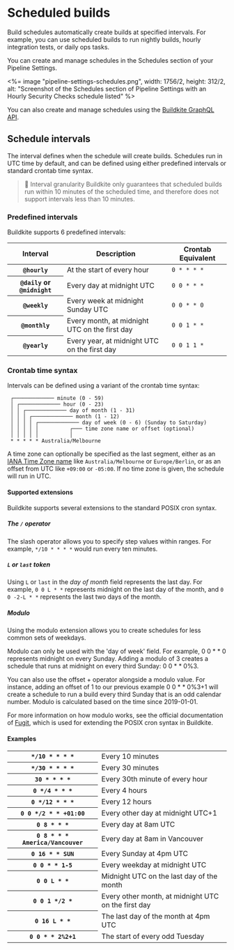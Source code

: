 # Scheduled builds

Build schedules automatically create builds at specified intervals. For example, you can use scheduled builds to run nightly builds, hourly integration tests, or daily ops tasks.

You can create and manage schedules in the Schedules section of your Pipeline Settings.

<%= image "pipeline-settings-schedules.png", width: 1756/2, height: 312/2, alt: "Screenshot of the Schedules section of Pipeline Settings with an Hourly Security Checks schedule listed" %>

You can also create and manage schedules using the [Buildkite GraphQL API](/docs/apis/graphql-api).


## Schedule intervals

The interval defines when the schedule will create builds. Schedules run in UTC time by default, and can be defined using either predefined intervals or standard crontab time syntax.

>🚧 Interval granularity
> Buildkite only guarantees that scheduled builds run within 10 minutes of the scheduled time, and therefore does not support intervals less than 10 minutes.

### Predefined intervals

Buildkite supports 6 predefined intervals:

<table>
  <thead>
    <tr><th>Interval</th><th>Description</th><th>Crontab Equivalent</th></tr>
  </thead>
  <tbody>
    <tr><th><code>@hourly</code></th><td>At the start of every hour</td><td><code>0 * * * *</code></td></tr>
    <tr><th><code>@daily</code> or <code>@midnight</code></th><td>Every day at midnight UTC</td><td><code>0 0 * * *</code></td></tr>
    <tr><th><code>@weekly</code></th><td>Every week at midnight Sunday UTC</td><td><code>0 0 * * 0</code></td></tr>
    <tr><th><code>@monthly</code></th><td>Every month, at midnight UTC on the first day</td><td><code>0 0 1 * *</code></td></tr>
    <tr><th><code>@yearly</code></th><td>Every year, at midnight UTC on the first day</td><td><code>0 0 1 1 *</code></td></tr>
  </tbody>
</table>

### Crontab time syntax

Intervals can be defined using a variant of the crontab time syntax:

```
 ┌───────────── minute (0 - 59)
 │ ┌───────────── hour (0 - 23)
 │ │ ┌───────────── day of month (1 - 31)
 │ │ │ ┌───────────── month (1 - 12)
 │ │ │ │ ┌───────────── day of week (0 - 6) (Sunday to Saturday)
 │ │ │ │ │          ┌─── time zone name or offset (optional)
 │ │ │ │ │          │
 * * * * * Australia/Melbourne
```

A time zone can optionally be specified as the last segment, either as an [IANA Time Zone name](https://en.wikipedia.org/wiki/List_of_tz_database_time_zones) like `Australia/Melbourne` or `Europe/Berlin`, or as an offset from UTC like `+09:00` or `-05:00`. If no time zone is given, the schedule will run in UTC.

#### Supported extensions

Buildkite supports several extensions to the standard POSIX cron syntax.

##### The `/` operator

The slash operator allows you to specify step values within ranges. For example, `*/10 * * * *` would run every ten minutes.

##### `L` or `last` token

Using `L` or `last` in the _day of month_ field represents the last day. For example, `0 0 L * *` represents midnight on the last day of the month, and `0 0 -2-L * *` represents the last two days of the month.

##### Modulo

Using the modulo extension allows you to create schedules for less common sets of weekdays.

Modulo can only be used with the 'day of week' field. For example, 0 0 * * 0 represents midnight on every Sunday. Adding a modulo of 3 creates a schedule that runs at midnight on every third Sunday: 0 0 * * 0%3.

You can also use the offset + operator alongside a modulo value. For instance, adding an offset of 1 to our previous example 0 0 * * 0%3+1 will create a schedule to run a build every third Sunday that is an odd calendar number. Modulo is calculated based on the time since 2019-01-01.

For more information on how modulo works, see the official documentation of [Fugit](https://github.com/floraison/fugit#the-modulo-extension), which is used for extending the POSIX cron syntax in Buildkite.

#### Examples

<table>
  <tr><th><code>*/10 * * * *</code></th><td>Every 10 minutes</td></tr>
  <tr><th><code>*/30 * * * *</code></th><td>Every 30 minutes</td></tr>
  <tr><th><code>30 * * * *</code></th><td>Every 30th minute of every hour</td></tr>
  <tr><th><code>0 */4 * * *</code></th><td>Every 4 hours</td></tr>
  <tr><th><code>0 */12 * * *</code></th><td>Every 12 hours</td></tr>
  <tr><th><code>0 0 */2 * * +01:00</code></th><td>Every other day at midnight UTC+1</td></tr>
  <tr><th><code>0 8 * * *</code></th><td>Every day at 8am UTC</td></tr>
  <tr><th><code>0 8 * * * America/Vancouver</code></th><td>Every day at 8am in Vancouver</td></tr>
  <tr><th><code>0 16 * * SUN</code></th><td>Every Sunday at 4pm UTC</td></tr>
  <tr><th><code>0 0 * * 1-5</code></th><td>Every weekday at midnight UTC</td></tr>
  <tr><th><code>0 0 L * *</code></th><td>Midnight UTC on the last day of the month</td></tr>
  <tr><th><code>0 0 1 */2 *</code></th><td>Every other month, at midnight UTC on the first day</td></tr>
  <tr><th><code>0 16 L * *</code></th><td>The last day of the month at 4pm UTC</td></tr>
  <tr><th><code>0 0 * * 2%2+1</code></th><td>The start of every odd Tuesday</td></tr>
</table>
